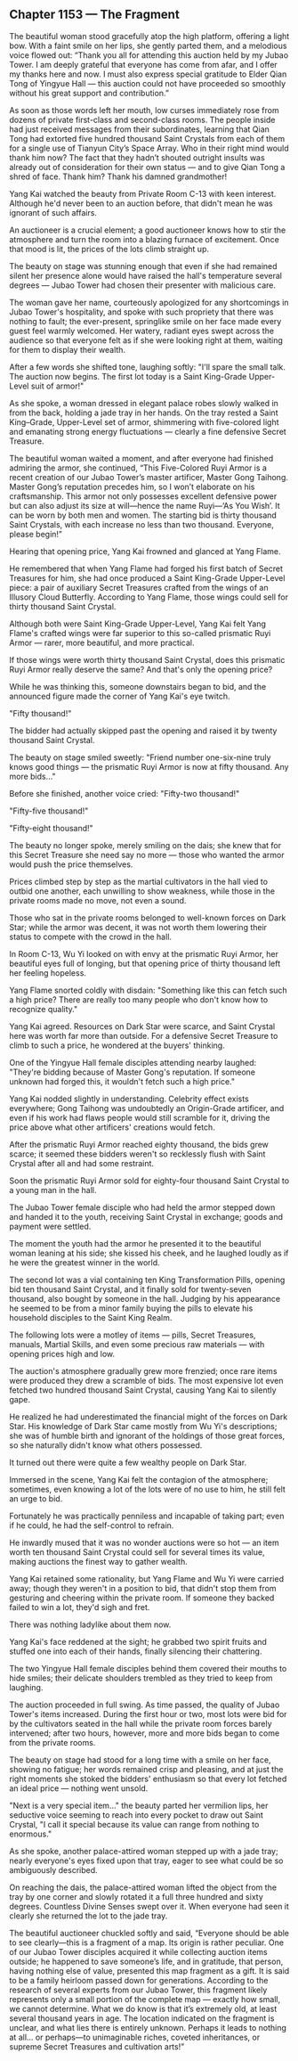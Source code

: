 ## Chapter 1153 — The Fragment

The beautiful woman stood gracefully atop the high platform, offering a light bow. With a faint smile on her lips, she gently parted them, and a melodious voice flowed out: “Thank you all for attending this auction held by my Jubao Tower. I am deeply grateful that everyone has come from afar, and I offer my thanks here and now. I must also express special gratitude to Elder Qian Tong of Yingyue Hall — this auction could not have proceeded so smoothly without his great support and contribution.”

As soon as those words left her mouth, low curses immediately rose from dozens of private first-class and second-class rooms. The people inside had just received messages from their subordinates, learning that Qian Tong had extorted five hundred thousand Saint Crystals from each of them for a single use of Tianyun City’s Space Array. Who in their right mind would thank him now? The fact that they hadn’t shouted outright insults was already out of consideration for their own status — and to give Qian Tong a shred of face. Thank him? Thank his damned grandmother!

Yang Kai watched the beauty from Private Room C-13 with keen interest. Although he'd never been to an auction before, that didn't mean he was ignorant of such affairs.

An auctioneer is a crucial element; a good auctioneer knows how to stir the atmosphere and turn the room into a blazing furnace of excitement. Once that mood is lit, the prices of the lots climb straight up.

The beauty on stage was stunning enough that even if she had remained silent her presence alone would have raised the hall's temperature several degrees — Jubao Tower had chosen their presenter with malicious care.

The woman gave her name, courteously apologized for any shortcomings in Jubao Tower's hospitality, and spoke with such propriety that there was nothing to fault; the ever-present, springlike smile on her face made every guest feel warmly welcomed. Her watery, radiant eyes swept across the audience so that everyone felt as if she were looking right at them, waiting for them to display their wealth.

After a few words she shifted tone, laughing softly: "I'll spare the small talk. The auction now begins. The first lot today is a Saint King-Grade Upper-Level suit of armor!"

As she spoke, a woman dressed in elegant palace robes slowly walked in from the back, holding a jade tray in her hands. On the tray rested a Saint King–Grade, Upper-Level set of armor, shimmering with five-colored light and emanating strong energy fluctuations — clearly a fine defensive Secret Treasure.

The beautiful woman waited a moment, and after everyone had finished admiring the armor, she continued, “This Five-Colored Ruyi Armor is a recent creation of our Jubao Tower’s master artificer, Master Gong Taihong. Master Gong’s reputation precedes him, so I won’t elaborate on his craftsmanship. This armor not only possesses excellent defensive power but can also adjust its size at will—hence the name Ruyi—‘As You Wish’. It can be worn by both men and women. The starting bid is thirty thousand Saint Crystals, with each increase no less than two thousand. Everyone, please begin!”

Hearing that opening price, Yang Kai frowned and glanced at Yang Flame.

He remembered that when Yang Flame had forged his first batch of Secret Treasures for him, she had once produced a Saint King-Grade Upper-Level piece: a pair of auxiliary Secret Treasures crafted from the wings of an Illusory Cloud Butterfly. According to Yang Flame, those wings could sell for thirty thousand Saint Crystal.

Although both were Saint King-Grade Upper-Level, Yang Kai felt Yang Flame's crafted wings were far superior to this so-called prismatic Ruyi Armor — rarer, more beautiful, and more practical.

If those wings were worth thirty thousand Saint Crystal, does this prismatic Ruyi Armor really deserve the same? And that's only the opening price?

While he was thinking this, someone downstairs began to bid, and the announced figure made the corner of Yang Kai's eye twitch.

"Fifty thousand!"

The bidder had actually skipped past the opening and raised it by twenty thousand Saint Crystal.

The beauty on stage smiled sweetly: "Friend number one-six-nine truly knows good things — the prismatic Ruyi Armor is now at fifty thousand. Any more bids…"

Before she finished, another voice cried: "Fifty-two thousand!"

"Fifty-five thousand!"

"Fifty-eight thousand!"

The beauty no longer spoke, merely smiling on the dais; she knew that for this Secret Treasure she need say no more — those who wanted the armor would push the price themselves.

Prices climbed step by step as the martial cultivators in the hall vied to outbid one another, each unwilling to show weakness, while those in the private rooms made no move, not even a sound.

Those who sat in the private rooms belonged to well-known forces on Dark Star; while the armor was decent, it was not worth them lowering their status to compete with the crowd in the hall.

In Room C-13, Wu Yi looked on with envy at the prismatic Ruyi Armor, her beautiful eyes full of longing, but that opening price of thirty thousand left her feeling hopeless.

Yang Flame snorted coldly with disdain: "Something like this can fetch such a high price? There are really too many people who don't know how to recognize quality."

Yang Kai agreed. Resources on Dark Star were scarce, and Saint Crystal here was worth far more than outside. For a defensive Secret Treasure to climb to such a price, he wondered at the buyers' thinking.

One of the Yingyue Hall female disciples attending nearby laughed: "They're bidding because of Master Gong's reputation. If someone unknown had forged this, it wouldn't fetch such a high price."

Yang Kai nodded slightly in understanding. Celebrity effect exists everywhere; Gong Taihong was undoubtedly an Origin-Grade artificer, and even if his work had flaws people would still scramble for it, driving the price above what other artificers' creations would fetch.

After the prismatic Ruyi Armor reached eighty thousand, the bids grew scarce; it seemed these bidders weren't so recklessly flush with Saint Crystal after all and had some restraint.

Soon the prismatic Ruyi Armor sold for eighty-four thousand Saint Crystal to a young man in the hall.

The Jubao Tower female disciple who had held the armor stepped down and handed it to the youth, receiving Saint Crystal in exchange; goods and payment were settled.

The moment the youth had the armor he presented it to the beautiful woman leaning at his side; she kissed his cheek, and he laughed loudly as if he were the greatest winner in the world.

The second lot was a vial containing ten King Transformation Pills, opening bid ten thousand Saint Crystal, and it finally sold for twenty-seven thousand, also bought by someone in the hall. Judging by his appearance he seemed to be from a minor family buying the pills to elevate his household disciples to the Saint King Realm.

The following lots were a motley of items — pills, Secret Treasures, manuals, Martial Skills, and even some precious raw materials — with opening prices high and low.

The auction's atmosphere gradually grew more frenzied; once rare items were produced they drew a scramble of bids. The most expensive lot even fetched two hundred thousand Saint Crystal, causing Yang Kai to silently gape.

He realized he had underestimated the financial might of the forces on Dark Star. His knowledge of Dark Star came mostly from Wu Yi's descriptions; she was of humble birth and ignorant of the holdings of those great forces, so she naturally didn't know what others possessed.

It turned out there were quite a few wealthy people on Dark Star.

Immersed in the scene, Yang Kai felt the contagion of the atmosphere; sometimes, even knowing a lot of the lots were of no use to him, he still felt an urge to bid.

Fortunately he was practically penniless and incapable of taking part; even if he could, he had the self-control to refrain.

He inwardly mused that it was no wonder auctions were so hot — an item worth ten thousand Saint Crystal could sell for several times its value, making auctions the finest way to gather wealth.

Yang Kai retained some rationality, but Yang Flame and Wu Yi were carried away; though they weren't in a position to bid, that didn't stop them from gesturing and cheering within the private room. If someone they backed failed to win a lot, they'd sigh and fret.

There was nothing ladylike about them now.

Yang Kai's face reddened at the sight; he grabbed two spirit fruits and stuffed one into each of their hands, finally silencing their chattering.

The two Yingyue Hall female disciples behind them covered their mouths to hide smiles; their delicate shoulders trembled as they tried to keep from laughing.

The auction proceeded in full swing. As time passed, the quality of Jubao Tower's items increased. During the first hour or two, most lots were bid for by the cultivators seated in the hall while the private room forces barely intervened; after two hours, however, more and more bids began to come from the private rooms.

The beauty on stage had stood for a long time with a smile on her face, showing no fatigue; her words remained crisp and pleasing, and at just the right moments she stoked the bidders' enthusiasm so that every lot fetched an ideal price — nothing went unsold.

"Next is a very special item…" the beauty parted her vermilion lips, her seductive voice seeming to reach into every pocket to draw out Saint Crystal, "I call it special because its value can range from nothing to enormous."

As she spoke, another palace-attired woman stepped up with a jade tray; nearly everyone's eyes fixed upon that tray, eager to see what could be so ambiguously described.

On reaching the dais, the palace-attired woman lifted the object from the tray by one corner and slowly rotated it a full three hundred and sixty degrees. Countless Divine Senses swept over it. When everyone had seen it clearly she returned the lot to the jade tray.

The beautiful auctioneer chuckled softly and said, “Everyone should be able to see clearly—this is a fragment of a map. Its origin is rather peculiar. One of our Jubao Tower disciples acquired it while collecting auction items outside; he happened to save someone’s life, and in gratitude, that person, having nothing else of value, presented this map fragment as a gift. It is said to be a family heirloom passed down for generations. According to the research of several experts from our Jubao Tower, this fragment likely represents only a small portion of the complete map — exactly how small, we cannot determine. What we do know is that it’s extremely old, at least several thousand years in age. The location indicated on the fragment is unclear, and what lies there is entirely unknown. Perhaps it leads to nothing at all… or perhaps—to unimaginable riches, coveted inheritances, or supreme Secret Treasures and cultivation arts!”